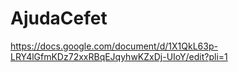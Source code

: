 # AjudaCefet
https://docs.google.com/document/d/1X1QkL63p-LRY4lGfmKDz72xxRBqEJqyhwKZxDj-UIoY/edit?pli=1

